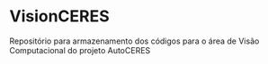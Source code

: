 # VisionCERES
Repositório para armazenamento dos códigos para o área de Visão Computacional do projeto AutoCERES
